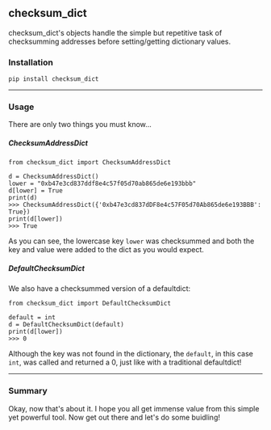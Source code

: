 ## checksum_dict
checksum_dict's objects handle the simple but repetitive task of checksumming addresses before setting/getting dictionary values.

### Installation
`pip install checksum_dict`

---
### Usage
There are only two things you must know...

##### ChecksumAddressDict
```
from checksum_dict import ChecksumAddressDict

d = ChecksumAddressDict()
lower = "0xb47e3cd837ddf8e4c57f05d70ab865de6e193bbb"
d[lower] = True
print(d)
>>> ChecksumAddressDict({'0xb47e3cd837dDF8e4c57F05d70Ab865de6e193BBB': True})
print(d[lower])
>>> True
```
As you can see, the lowercase key `lower` was checksummed and both the key and value were added to the dict as you would expect.

##### DefaultChecksumDict
We also have a checksummed version of a defaultdict:
```
from checksum_dict import DefaultChecksumDict

default = int
d = DefaultChecksumDict(default)
print(d[lower])
>>> 0
```
Although the key was not found in the dictionary, the `default`, in this case `int`, was called and returned a 0, just like with a traditional defaultdict!

---
### Summary
Okay, now that's about it. I hope you all get immense value from this simple yet powerful tool. Now get out there and let's do some buidling!
